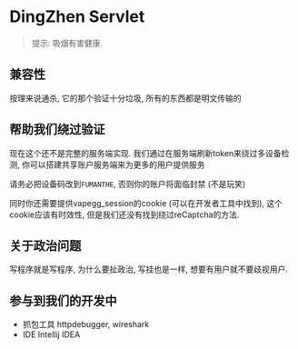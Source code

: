 # DingZhen Servlet

> 提示: 吸烟有害健康.

## 兼容性

按理来说通杀, 它的那个验证十分垃圾, 所有的东西都是明文传输的

## 帮助我们绕过验证

现在这个还不是完整的服务端实现. 我们通过在服务端刷新token来绕过多设备检测, 你可以搭建共享账户服务端来为更多的用户提供服务

请务必把设备码改到`FUMANTHE`, 否则你的账户将面临封禁 (不是玩笑)

同时你还需要提供vapegg_session的cookie (可以在开发者工具中找到), 这个cookie应该有时效性,
但是我们还没有找到绕过reCaptcha的方法.

## 关于政治问题

写程序就是写程序, 为什么要扯政治, 写挂也是一样, 想要有用户就不要歧视用户.

## 参与到我们的开发中

- 抓包工具 httpdebugger, wireshark
- IDE Intellij IDEA
